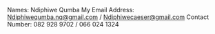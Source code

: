 Names: Ndiphiwe Qumba
My Email Address: Ndiphiwequmba.nq@gmail.com / Ndiphiwecaeser@gmail.com
Contact Number: 082 928 9702 / 066 024 1324
